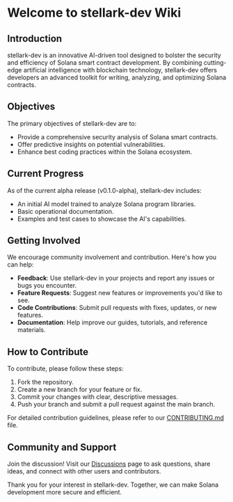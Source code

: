 # Welcome to stellark-dev Wiki

## Introduction
stellark-dev is an innovative AI-driven tool designed to bolster the security and efficiency of Solana smart contract development. By combining cutting-edge artificial intelligence with blockchain technology, stellark-dev offers developers an advanced toolkit for writing, analyzing, and optimizing Solana contracts.

## Objectives
The primary objectives of stellark-dev are to:
- Provide a comprehensive security analysis of Solana smart contracts.
- Offer predictive insights on potential vulnerabilities.
- Enhance best coding practices within the Solana ecosystem.

## Current Progress
As of the current alpha release (v0.1.0-alpha), stellark-dev includes:
- An initial AI model trained to analyze Solana program libraries.
- Basic operational documentation.
- Examples and test cases to showcase the AI's capabilities.

## Getting Involved
We encourage community involvement and contribution. Here's how you can help:
- **Feedback**: Use stellark-dev in your projects and report any issues or bugs you encounter.
- **Feature Requests**: Suggest new features or improvements you'd like to see.
- **Code Contributions**: Submit pull requests with fixes, updates, or new features.
- **Documentation**: Help improve our guides, tutorials, and reference materials.

## How to Contribute
To contribute, please follow these steps:
1. Fork the repository.
2. Create a new branch for your feature or fix.
3. Commit your changes with clear, descriptive messages.
4. Push your branch and submit a pull request against the main branch.

For detailed contribution guidelines, please refer to our [CONTRIBUTING.md](https://github.com/stellarkai/stellark-dev/blob/main/CONTRIBUTING.md) file.

## Community and Support
Join the discussion! Visit our [Discussions](https://github.com/stellarkai/stellark-dev/discussions) page to ask questions, share ideas, and connect with other users and contributors.

Thank you for your interest in stellark-dev. Together, we can make Solana development more secure and efficient.
